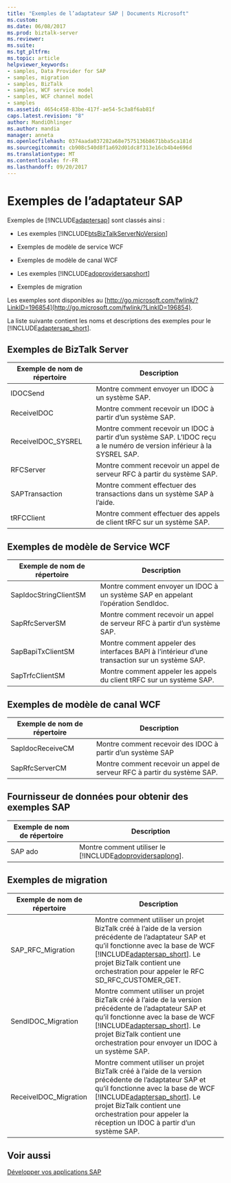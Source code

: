 ```yaml
---
title: "Exemples de l’adaptateur SAP | Documents Microsoft"
ms.custom: 
ms.date: 06/08/2017
ms.prod: biztalk-server
ms.reviewer: 
ms.suite: 
ms.tgt_pltfrm: 
ms.topic: article
helpviewer_keywords:
- samples, Data Provider for SAP
- samples, migration
- samples, BizTalk
- samples, WCF service model
- samples, WCF channel model
- samples
ms.assetid: 4654c458-83be-417f-ae54-5c3a8f6ab81f
caps.latest.revision: "8"
author: MandiOhlinger
ms.author: mandia
manager: anneta
ms.openlocfilehash: 0374aada037282a68e7575136b8671bba5ca181d
ms.sourcegitcommit: cb908c540d8f1a692d01dc8f313e16cb4b4e696d
ms.translationtype: MT
ms.contentlocale: fr-FR
ms.lasthandoff: 09/20/2017
---
```

# <a name="samples-for-the-sap-adapter"></a>Exemples de l’adaptateur SAP
Exemples de [!INCLUDE[adaptersap](../../includes/adaptersap-md.md)] sont classés ainsi :  
  
-   Les exemples [!INCLUDE[btsBizTalkServerNoVersion](../../includes/btsbiztalkservernoversion-md.md)]  
  
-   Exemples de modèle de service WCF  
  
-   Exemples de modèle de canal WCF  
  
-   Les exemples [!INCLUDE[adoprovidersapshort](../../includes/adoprovidersapshort-md.md)]  
  
-   Exemples de migration  
  
 Les exemples sont disponibles au [http://go.microsoft.com/fwlink/?LinkID=196854](http://go.microsoft.com/fwlink/?LinkID=196854).  
  
 La liste suivante contient les noms et descriptions des exemples pour le [!INCLUDE[adaptersap_short](../../includes/adaptersap-short-md.md)].  
  
## <a name="biztalk-server-samples"></a>Exemples de BizTalk Server  
  
|Exemple de nom de répertoire| Description|  
|---------------------------|-----------------|  
|IDOCSend|Montre comment envoyer un IDOC à un système SAP.|  
|ReceiveIDOC|Montre comment recevoir un IDOC à partir d’un système SAP.|  
|ReceiveIDOC_SYSREL|Montre comment recevoir un IDOC à partir d’un système SAP. L’IDOC reçu a le numéro de version inférieur à la SYSREL SAP.|  
|RFCServer|Montre comment recevoir un appel de serveur RFC à partir du système SAP.|  
|SAPTransaction|Montre comment effectuer des transactions dans un système SAP à l’aide.|  
|tRFCClient|Montre comment effectuer des appels de client tRFC sur un système SAP.|  
  
## <a name="wcf-service-model-samples"></a>Exemples de modèle de Service WCF  
  
|Exemple de nom de répertoire| Description|  
|---------------------------|-----------------|  
|SapIdocStringClientSM|Montre comment envoyer un IDOC à un système SAP en appelant l’opération SendIdoc.|  
|SapRfcServerSM|Montre comment recevoir un appel de serveur RFC à partir d’un système SAP.|  
|SapBapiTxClientSM|Montre comment appeler des interfaces BAPI à l’intérieur d’une transaction sur un système SAP.|  
|SapTrfcClientSM|Montre comment appeler les appels du client tRFC sur un système SAP.|  
  
## <a name="wcf-channel-model-samples"></a>Exemples de modèle de canal WCF  
  
|Exemple de nom de répertoire| Description|  
|---------------------------|-----------------|  
|SapIdocReceiveCM|Montre comment recevoir des IDOC à partir d’un système SAP|  
|SapRfcServerCM|Montre comment recevoir un appel de serveur RFC à partir du système SAP.|  
  
## <a name="data-provider-for-sap-samples"></a>Fournisseur de données pour obtenir des exemples SAP  
  
|Exemple de nom de répertoire| Description|  
|---------------------------|-----------------|  
|SAP ado|Montre comment utiliser le [!INCLUDE[adoprovidersaplong](../../includes/adoprovidersaplong-md.md)].|  
  
## <a name="migration-samples"></a>Exemples de migration  
  
|Exemple de nom de répertoire| Description|  
|---------------------------|-----------------|  
|SAP_RFC_Migration|Montre comment utiliser un projet BizTalk créé à l’aide de la version précédente de l’adaptateur SAP et qu’il fonctionne avec la base de WCF [!INCLUDE[adaptersap_short](../../includes/adaptersap-short-md.md)]. Le projet BizTalk contient une orchestration pour appeler le RFC SD_RFC_CUSTOMER_GET.|  
|SendIDOC_Migration|Montre comment utiliser un projet BizTalk créé à l’aide de la version précédente de l’adaptateur SAP et qu’il fonctionne avec la base de WCF [!INCLUDE[adaptersap_short](../../includes/adaptersap-short-md.md)]. Le projet BizTalk contient une orchestration pour envoyer un IDOC à un système SAP.|  
|ReceiveIDOC_Migration|Montre comment utiliser un projet BizTalk créé à l’aide de la version précédente de l’adaptateur SAP et qu’il fonctionne avec la base de WCF [!INCLUDE[adaptersap_short](../../includes/adaptersap-short-md.md)]. Le projet BizTalk contient une orchestration pour appeler la réception un IDOC à partir d’un système SAP.|  
  
## <a name="see-also"></a>Voir aussi  
[Développer vos applications SAP](../../adapters-and-accelerators/adapter-sap/develop-your-sap-applications.md)